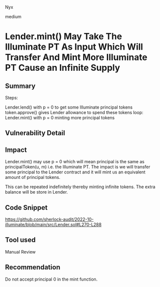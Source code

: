 Nyx

medium

# Lender.mint() May Take The Illuminate PT As Input Which Will Transfer And Mint More Illuminate PT Cause an Infinite Supply

## Summary
Steps:

Lender.lend() with p = 0 to get some Illuminate principal tokens
token.approve() gives Lender allowance to spend these tokens
loop:
Lender.mint() with p = 0 minting more principal tokens

## Vulnerability Detail

## Impact
Lender.mint() may use p = 0 which will mean principal is the same as principalToken(u, m) i.e. the Illuminate PT. The impact is we will transfer some principal to the Lender contract and it will mint us an equivalent amount of principal tokens.

This can be repeated indefinitely thereby minting infinite tokens. The extra balance will be store in Lender.

## Code Snippet
https://github.com/sherlock-audit/2022-10-illuminate/blob/main/src/Lender.sol#L270-L288

## Tool used

Manual Review

## Recommendation
Do not accept principal 0 in the mint function.